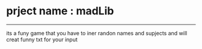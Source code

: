 # prject name : madLib
 ---
 its a  funy game that you have to iner randon names and supjects and will creat funny txt for  your input  
